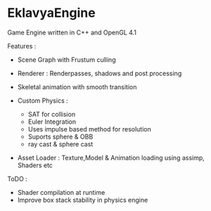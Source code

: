# EklavyaEngine

Game Engine written in C++ and OpenGL 4.1

Features : 

- Scene Graph with Frustum culling
- Renderer : Renderpasses, shadows and post processing
- Skeletal animation with smooth transition
- Custom Physics :
     - SAT for collision
     - Euler Integration
     - Uses impulse based method for resolution
     - Suports sphere & OBB
     - ray cast & sphere cast

- Asset Loader : Texture,Model & Animation loading using assimp, Shaders etc

ToDO : 

- Shader compilation at runtime
- Improve box stack stability in physics engine

